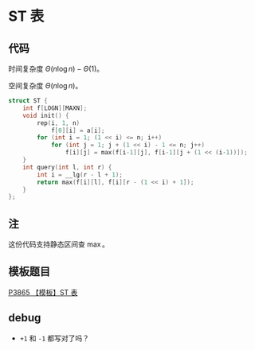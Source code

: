 # ST 表

## 代码

时间复杂度 $\Theta(n \log n) - \Theta(1)$。

空间复杂度 $\Theta(n \log n)$。

```cpp
struct ST {
    int f[LOGN][MAXN];
    void init() {
        rep(i, 1, n)
            f[0][i] = a[i];
        for (int i = 1; (1 << i) <= n; i++)
            for (int j = 1; j + (1 << i) - 1 <= n; j++)
                f[i][j] = max(f[i-1][j], f[i-1][j + (1 << (i-1))]);
    }
    int query(int l, int r) {
        int i = __lg(r - l + 1);
        return max(f[i][l], f[i][r - (1 << i) + 1]);
    }
};
```

## 注

这份代码支持静态区间查 $\max$。

## 模板题目

[P3865 【模板】ST 表](https://www.luogu.com.cn/problem/P3865)

## debug

- `+1` 和 `-1` 都写对了吗？
